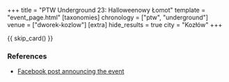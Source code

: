 +++
title = "PTW Underground 23: Halloweenowy Łomot"
template = "event_page.html"
[taxonomies]
chronology = ["ptw", "underground"]
venue = ["dworek-kozlow"]
[extra]
hide_results = true
city = "Kozłów"
+++

{{ skip_card() }}

### References

* [Facebook post announcing the event](https://www.facebook.com/photo/?fbid=568458088840171&set=a.136592405360077)
